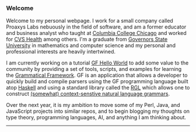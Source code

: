 ### Welcome

Welcome to my personal webpage. I work for a small company called Proaxys Labs nebuously in the field of software, and am a
former educator and business analyst who taught at [Columbia College Chicago](https://www.colum.edu/) and worked for [CVS Health](https://www.cvshealth.com/) among others. I'm a graduate from [Governors State University](https://www.govst.edu/) in mathematics and computer science and my personal and professional interests are heavily intertwined.

I am currently working on a tutorial [GF Hello World](https://github.com/jtvisona/gf-hello-world) to add some value to the community by providing a set of tools, scripts, and examples for learning the [Grammatical Framework](https://www.grammaticalframework.org/). GF is an application that allows a developer to quickly build and compile parsers using the GF programming language built atop [Haskell](https://www.haskell.org/) and using a standard library called the [RGL](https://www.grammaticalframework.org/lib/doc/rgl-tutorial/index.html) which allows one to construct [(somewhat) context-senstive natural language grammars](https://en.wikipedia.org/wiki/Context-sensitive_grammar).

Over the next year, it is my ambition to move some of my Perl, Java, and JavaScript projects into similar repos, and to begin blogging my thoughts on type theory, programming languages, AI, and anything I am thinking about.

---


